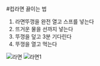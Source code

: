 #컵라면 끓이는 법






1. 라면뚜껑을 완전 열고 스프를 넣는다
2. 뜨거운 물을 선까지 넣는다
3. 뚜껑을 덮고 3분 기다린다
4. 뚜껑을 열고 먹는다



![라면](https://lh3.googleusercontent.com/proxy/6JiTDn7VKPizpt0SkAV2OJ5w2P7SjfVIK8uPZOuw7ibL5ROKQEo8uE8wCOdi9cr5simdHW3nc0_yfu_pSM3oqJRZdRtz7P546ThVmGUZOnstjNnv1p5TEL0)
![라면1](https://lh3.googleusercontent.com/proxy/pA0VOOqxfF-e88moo7a5Z1JtkIcnODn8mc4D9fzrnXkEj0-f2A1aMdTa0mRj_-L9Pl78nu4_6GFRbAUIkVDW8OiOxNL4JA3V8tLM1TJI2lgYAU1st9o)